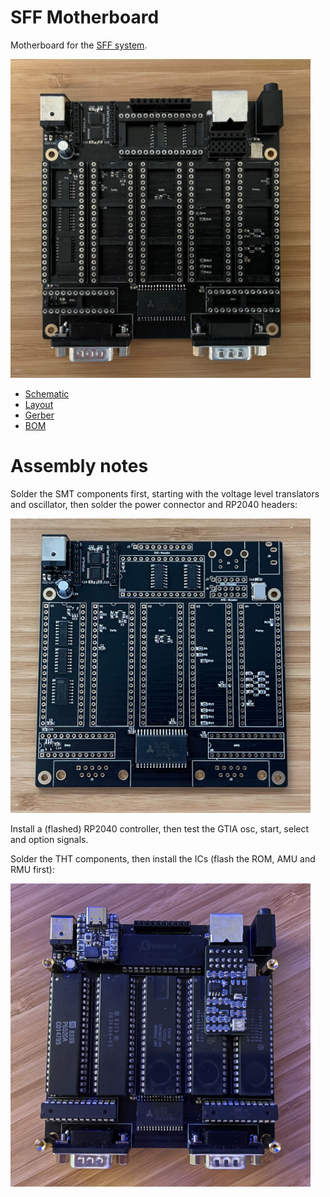 # SFF Motherboard

Motherboard for the [SFF system](https://github.com/dpicken/atari-hw/blob/master/doc/sbc.md).

<img src="/jpeg/sbc-motherboard/tht.jpeg" width="480">

- [Schematic](/pdf/sbc-schematic.pdf)
- [Layout](/pdf/sbc-layout.pdf)
- [Gerber](https://github.com/dpicken/atari-hw/raw/master/gerber/sbc.zip)
- [BOM](/pdf/sbc-bom.pdf)

# Assembly notes

Solder the SMT components first, starting with the voltage level translators and oscillator, then solder the power connector and RP2040 headers:

<img src="/jpeg/sbc-motherboard/smt.jpeg" width="480">

Install a (flashed) RP2040 controller, then test the GTIA osc, start, select and option signals.

Solder the THT components, then install the ICs (flash the ROM, AMU and RMU first):

<img src="/jpeg/sbc-motherboard/assembled.jpeg" width="480">
